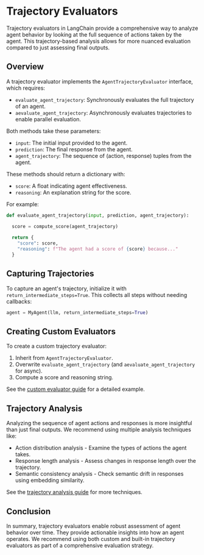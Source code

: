 
# Trajectory Evaluators

Trajectory evaluators in LangChain provide a comprehensive way to analyze agent behavior by looking at the full sequence of actions taken by the agent. This trajectory-based analysis allows for more nuanced evaluation compared to just assessing final outputs. 

## Overview

A trajectory evaluator implements the `AgentTrajectoryEvaluator` interface, which requires:

- `evaluate_agent_trajectory`: Synchronously evaluates the full trajectory of an agent.
- `aevaluate_agent_trajectory`: Asynchronously evaluates trajectories to enable parallel evaluation.

Both methods take these parameters:

- `input`: The initial input provided to the agent.
- `prediction`: The final response from the agent. 
- `agent_trajectory`: The sequence of (action, response) tuples from the agent.

These methods should return a dictionary with:

- `score`: A float indicating agent effectiveness.
- `reasoning`: An explanation string for the score.

For example:

```python
def evaluate_agent_trajectory(input, prediction, agent_trajectory):

  score = compute_score(agent_trajectory)
  
  return {
    "score": score,
    "reasoning": f"The agent had a score of {score} because..."
  }
```

## Capturing Trajectories

To capture an agent's trajectory, initialize it with `return_intermediate_steps=True`. This collects all steps without needing callbacks:

```python
agent = MyAgent(llm, return_intermediate_steps=True)
```

## Creating Custom Evaluators

To create a custom trajectory evaluator:

1. Inherit from `AgentTrajectoryEvaluator`.
2. Overwrite `evaluate_agent_trajectory` (and `aevaluate_agent_trajectory` for async). 
3. Compute a score and reasoning string.

See the [custom evaluator guide](/docs/guides/evaluation/trajectory/custom) for a detailed example.

## Trajectory Analysis 

Analyzing the sequence of agent actions and responses is more insightful than just final outputs. We recommend using multiple analysis techniques like:

- Action distribution analysis - Examine the types of actions the agent takes.
- Response length analysis - Assess changes in response length over the trajectory. 
- Semantic consistency analysis - Check semantic drift in responses using embedding similarity.

See the [trajectory analysis guide](/docs/guides/evaluation/trajectory/trajectory_eval) for more techniques.

## Conclusion

In summary, trajectory evaluators enable robust assessment of agent behavior over time. They provide actionable insights into how an agent operates. We recommend using both custom and built-in trajectory evaluators as part of a comprehensive evaluation strategy.

